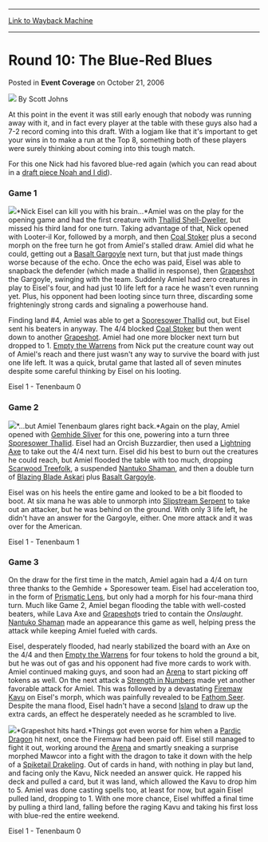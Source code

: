
---
[Link to Wayback Machine](https://web.archive.org/web/20220820030225/https://magic.wizards.com/en/articles/archive/event-coverage/round-10-blue-red-blues-2006-10-21)

[_metadata_:author]:- "Scott Johns"
[_metadata_:description]:- "At this point in the event it was still early enough that nobody was running away with it, and in fact every player at the table with these guys also had a 7-2 record coming into this draft. With a logjam like that it's important to get your wins in to make a run at the Top 8, something both of these players were surely thinking about coming into this tough match."
[_metadata_:generator]:- "Drupal 7 (http://drupal.org)"
[_metadata_:node]:- "541261"
[_metadata_:publish_date]:- "2006-10-21"
[_metadata_:source]:- "div-main-content"
[_metadata_:title]:- "Round 10: The Blue-Red Blues"
[_metadata_:wayback_capture_timestamp]:- "2022-08-20 03:02:25"
[_metadata_:wayback_raw_url]:- "https://web.archive.org/web/20220820030225id_/https://magic.wizards.com/en/articles/archive/event-coverage/round-10-blue-red-blues-2006-10-21"
[_metadata_:wayback_url]:- "https://magic.wizards.com/en/articles/archive/event-coverage/round-10-blue-red-blues-2006-10-21"
---


Round 10: The Blue-Red Blues
============================



 Posted in **Event Coverage**
 on October 21, 2006 






![](https://media.magic.wizards.com/styles/auth_small/public/images/person/authorpic_scottjohns.jpg)
By Scott Johns











At this point in the event it was still early enough that nobody was running away with it, and in fact every player at the table with these guys also had a 7-2 record coming into this draft. With a logjam like that it's important to get your wins in to make a run at the Top 8, something both of these players were surely thinking about coming into this tough match. 

For this one Nick had his favored blue-red again (which you can read about in a [draft piece Noah and I did](/en/articles/archive/event-coverage/draft-four-table-two-%E2%80%93-signals-action-2006-10-21)).

### Game 1

![](https://media.magic.wizards.com/image_legacy_migration/sideboard/images/ptkob06/Round10_Eisel.jpg)*Nick Eisel can kill you with his brain…*Amiel was on the play for the opening game and had the first creature with [Thallid Shell-Dweller](https://gatherer.wizards.com/Pages/Card/Details.aspx?name=Thallid+Shell-Dweller), but missed his third land for one turn. Taking advantage of that, Nick opened with Looter-il Kor, followed by a morph, and then [Coal Stoker](https://gatherer.wizards.com/Pages/Card/Details.aspx?name=Coal+Stoker) plus a second morph on the free turn he got from Amiel's stalled draw. Amiel did what he could, getting out a [Basalt Gargoyle](https://gatherer.wizards.com/Pages/Card/Details.aspx?name=Basalt+Gargoyle) next turn, but that just made things worse because of the echo. Once the echo was paid, Eisel was able to snapback the defender (which made a thallid in response), then [Grapeshot](https://gatherer.wizards.com/Pages/Card/Details.aspx?name=Grapeshot) the Gargoyle, swinging with the team. Suddenly Amiel had zero creatures in play to Eisel's four, and had just 10 life left for a race he wasn't even running yet. Plus, his opponent had been looting since turn three, discarding some frighteningly strong cards and signaling a powerhouse hand.

Finding land #4, Amiel was able to get a [Sporesower Thallid](https://gatherer.wizards.com/Pages/Card/Details.aspx?name=Sporesower+Thallid) out, but Eisel sent his beaters in anyway. The 4/4 blocked [Coal Stoker](https://gatherer.wizards.com/Pages/Card/Details.aspx?name=Coal+Stoker) but then went down to another [Grapeshot](https://gatherer.wizards.com/Pages/Card/Details.aspx?name=Grapeshot). Amiel had one more blocker next turn but dropped to 1. [Empty the Warrens](https://gatherer.wizards.com/Pages/Card/Details.aspx?name=Empty+the+Warrens) from Nick put the creature count way out of Amiel's reach and there just wasn't any way to survive the board with just one life left. It was a quick, brutal game that lasted all of seven minutes despite some careful thinking by Eisel on his looting. 

Eisel 1 - Tenenbaum 0

### Game 2

![](https://media.magic.wizards.com/image_legacy_migration/sideboard/images/ptkob06/Round10_Tenenbaum.jpg)*…but Amiel Tenenbaum glares right back.*Again on the play, Amiel opened with [Gemhide Sliver](https://gatherer.wizards.com/Pages/Card/Details.aspx?name=Gemhide+Sliver) for this one, powering into a turn three [Sporesower Thallid](https://gatherer.wizards.com/Pages/Card/Details.aspx?name=Sporesower+Thallid). Eisel had an Orcish Buzzardier, then used a [Lightning Axe](https://gatherer.wizards.com/Pages/Card/Details.aspx?name=Lightning+Axe) to take out the 4/4 next turn. Eisel did his best to burn out the creatures he could reach, but Amiel flooded the table with too much, dropping [Scarwood Treefolk](https://gatherer.wizards.com/Pages/Card/Details.aspx?name=Scarwood+Treefolk), a suspended [Nantuko Shaman](https://gatherer.wizards.com/Pages/Card/Details.aspx?name=Nantuko+Shaman), and then a double turn of [Blazing Blade Askari](https://gatherer.wizards.com/Pages/Card/Details.aspx?name=Blazing+Blade+Askari) plus [Basalt Gargoyle](https://gatherer.wizards.com/Pages/Card/Details.aspx?name=Basalt+Gargoyle). 

Eisel was on his heels the entire game and looked to be a bit flooded to boot. At six mana he was able to unmorph into [Slipstream Serpent](https://gatherer.wizards.com/Pages/Card/Details.aspx?name=Slipstream+Serpent) to take out an attacker, but he was behind on the ground. With only 3 life left, he didn't have an answer for the Gargoyle, either. One more attack and it was over for the American. 

Eisel 1 - Tenenbaum 1

### Game 3

On the draw for the first time in the match, Amiel again had a 4/4 on turn three thanks to the Gemhide + Sporesower team. Eisel had acceleration too, in the form of [Prismatic Lens](https://gatherer.wizards.com/Pages/Card/Details.aspx?name=Prismatic+Lens), but only had a morph for his four-mana third turn. Much like Game 2, Amiel began flooding the table with well-costed beaters, while Lava Axe and [Grapeshot](https://gatherer.wizards.com/Pages/Card/Details.aspx?name=Grapeshot)s tried to contain the *Onslaught*. [Nantuko Shaman](https://gatherer.wizards.com/Pages/Card/Details.aspx?name=Nantuko+Shaman) made an appearance this game as well, helping press the attack while keeping Amiel fueled with cards. 

Eisel, desperately flooded, had nearly stabilized the board with an Axe on the 4/4 and then [Empty the Warrens](https://gatherer.wizards.com/Pages/Card/Details.aspx?name=Empty+the+Warrens) for four tokens to hold the ground a bit, but he was out of gas and his opponent had five more cards to work with. Amiel continued making guys, and soon had an [Arena](https://gatherer.wizards.com/Pages/Card/Details.aspx?name=Arena) to start picking off tokens as well. On the next attack a [Strength in Numbers](https://gatherer.wizards.com/Pages/Card/Details.aspx?name=Strength+in+Numbers) made yet another favorable attack for Amiel. This was followed by a devastating [Firemaw Kavu](https://gatherer.wizards.com/Pages/Card/Details.aspx?name=Firemaw+Kavu) on Eisel's morph, which was painfully revealed to be [Fathom Seer](https://gatherer.wizards.com/Pages/Card/Details.aspx?name=Fathom+Seer). Despite the mana flood, Eisel hadn't have a second [Island](https://gatherer.wizards.com/Pages/Card/Details.aspx?name=Island) to draw up the extra cards, an effect he desperately needed as he scrambled to live. 

![](https://media.magic.wizards.com/image_legacy_migration/sideboard/images/ptkob06/Round10_Eisel_Tanenbaum.jpg)*Grapeshot hits hard.*Things got even worse for him when a [Pardic Dragon](https://gatherer.wizards.com/Pages/Card/Details.aspx?name=Pardic+Dragon) hit next, once the Firemaw had been paid off. Eisel still managed to fight it out, working around the [Arena](https://gatherer.wizards.com/Pages/Card/Details.aspx?name=Arena) and smartly sneaking a surprise morphed Mawcor into a fight with the dragon to take it down with the help of a [Spiketail Drakeling](https://gatherer.wizards.com/Pages/Card/Details.aspx?name=Spiketail+Drakeling). Out of cards in hand, with nothing in play but land, and facing only the Kavu, Nick needed an answer quick. He rapped his deck and pulled a card, but it was land, which allowed the Kavu to drop him to 5. Amiel was done casting spells too, at least for now, but again Eisel pulled land, dropping to 1. With one more chance, Eisel whiffed a final time by pulling a third land, falling before the raging Kavu and taking his first loss with blue-red the entire weekend.

Eisel 1 - Tenenbaum 0







